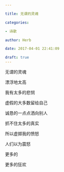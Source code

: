 ```yaml
---

title: 无谓的灵魂

categories:

- 诗歌

author: Herb

date: 2017-04-01 22:41:09

draft: true
---
```


无谓的灵魂

漂浮地太高

我有太多的悲悯

虚假的大多数留给自己

诚恳的一点点洒向别人



抓不住太多的真实

所以虚掷我的愤怒

人们以为震怒

更多的

更多的狂欢


